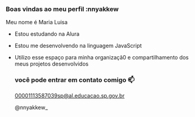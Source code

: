 ### Boas vindas ao meu perfil :nnyakkew

Meu nome é Maria Luisa

- Estou estudando na Alura 
- Estou me desenvolvendo na linguagem JavaScript
- Utilizo esse espaço para minha organizaçã0 e compartilhamento dos meus projetos desenvolvidos

  ### você pode entrar em contato comigo 📫

  00001113587039sp@al.educacao.sp.gov.br
  
  @nnyakkew_

